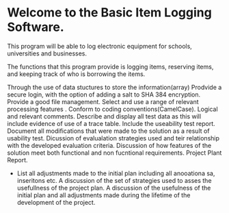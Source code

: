 Welcome to the Basic Item Logging Software.
==============

This program will be able to log electronic equipment for schools, universities and businesses.

The functions that this program provide is logging items, reserving items, and keeping track of who is borrowing the items.

Through the use of data stuctures to store the information(array)
Prodvide a secure login, with the option of adding a salt to SHA 384 encryption.
Provide a good file management.
Select and use a range of relevant processing features .
Conform to coding conventions(CamelCase).
Logical and relevant comments.
Describe and display all test data as this will include evidence of use of a trace table.
Include the useability test report.
Document all modifications that were made to the solution as a result of usability test.
Dicussion of evalualation strategies used and teir relationship with the developed evaluation criteria.
Discussion of how features of the solution meet both functional and non fucntional requirements.
Project Plant Report.
- List all adjustments made to the initial plan including all anooationa sa, inseritons etc.
A discussion of the set of strategies used to asses the usefullness of the project plan.
A discussion of the usefulness of the initial plan and all adjustments made during the lifetime of the development of the project.